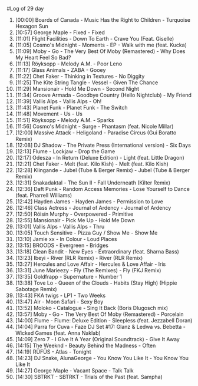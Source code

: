 #Log of 29 day

1. [00:00] Boards of Canada - Music Has the Right to Children - Turquoise Hexagon Sun
1. [10:57] George Maple - Fixed - Fixed
1. [11:01] Flight Facilities - Down To Earth - Crave You (Feat. Giselle)
1. [11:05] Cosmo's Midnight - Moments - EP - Walk with me (feat. Kucka)
1. [11:09] Moby - Go - The Very Best Of Moby (Remastered) - Why Does My Heart Feel So Bad?
1. [11:13] Röyksopp - Melody A.M. - Poor Leno
1. [11:17] Glass Animals - ZABA - Gooey
1. [11:22] Chet Faker - Thinking in Textures - No Diggity
1. [11:25] The Kite String Tangle - Vessel - Given The Chance
1. [11:29] Mansionair - Hold Me Down - Second Night
1. [11:34] Groove Armada - Goodbye Country (Hello Nightclub) - My Friend
1. [11:39] Vallis Alps - Vallis Alps - Oh!
1. [11:43] Planet Funk - Planet Funk - The Switch
1. [11:48] Movement - Us - Us
1. [11:51] Röyksopp - Melody A.M. - Sparks
1. [11:56] Cosmo's Midnight - Surge - Phantasm (feat. Nicole Millar)
1. [12:00] Massive Attack - Heligoland - Paradise Circus (Gui Boratto Remix)
1. [12:08] DJ Shadow - The Private Press (International version) - Six Days
1. [12:13] Flume - Lockjaw - Drop the Game
1. [12:17] Odesza - In Return (Deluxe Edition) - Light (feat. Little Dragon)
1. [12:21] Chet Faker - Melt (feat. Kilo Kish) - Melt (feat. Kilo Kish)
1. [12:28] Klingande - Jubel (Tube & Berger Remix) - Jubel (Tube & Berger Remix)
1. [12:31] Snakadaktal - The Sun II - Fall Underneath (Kilter Remix)
1. [12:36] Daft Punk - Random Access Memories - Lose Yourself to Dance (feat. Pharrell Williams)
1. [12:42] Hayden James - Hayden James - Permission to Love
1. [12:46] Class Actress - Journal of Ardency - Journal of Ardency
1. [12:50] Róisín Murphy - Overpowered - Primitive
1. [12:55] Mansionair - Pick Me Up - Hold Me Down
1. [13:01] Vallis Alps - Vallis Alps - Thru
1. [13:05] Touch Sensitive - Pizza Guy / Show Me - Show Me
1. [13:10] Jamie xx - In Colour - Loud Places
1. [13:15] BROODS - Evergreen - Bridges
1. [13:18] Clean Bandit - New Eyes - Extraordinary (feat. Sharna Bass)
1. [13:23] Ibeyi - River (RLR Remix) - River (RLR Remix)
1. [13:27] Hercules and Love Affair - Hercules & Love Affair - Iris
1. [13:31] June Marieezy - Fly (The Remixes) - Fly (FKJ Remix)
1. [13:35] Goldfrapp - Supernature - Number 1
1. [13:38] Tove Lo - Queen of the Clouds - Habits (Stay High) (Hippie Sabotage Remix)
1. [13:43] FKA twigs - LP1 - Two Weeks
1. [13:47] Air - Moon Safari - Sexy Boy
1. [13:52] Moloko - Catalogue - Sing It Back (Boris Dlugosch mix)
1. [13:57] Moby - Go - The Very Best Of Moby (Remastered) - Porcelain
1. [14:00] Flume - Flume: Deluxe Edition - Sleepless (feat. Jezzabell Doran)
1. [14:04] Parra for Cuva - Faze DJ Set #17: Glanz & Ledwa vs. Bebetta - Wicked Games (feat. Anna Naklab)
1. [14:09] Zero 7 - I Give It A Year (Original Soundtrack) - Give It Away
1. [14:15] The Weeknd - Beauty Behind the Madness - Often
1. [14:19] RÜFÜS - Atlas - Tonight
1. [14:23] DJ Snake, AlunaGeorge - You Know You Like It - You Know You Like It
1. [14:27] George Maple - Vacant Space - Talk Talk
1. [14:30] SBTRKT - SBTRKT - Trials of the Past (feat. Sampha)
